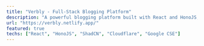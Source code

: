 ```yaml
---
title: "Verbly - Full-Stack Blogging Platform"
description: "A powerful blogging platform built with React and HonoJS, featuring infinite scroll, pagination, and global search using Google's custom search engine. Includes a rich text editor and is deployed on Cloudflare."
url: "https://verbly.netlify.app/"
featured: true
techs: ["React", "HonoJS", "ShadCN", "Cloudflare", "Google CSE"]
---
```

